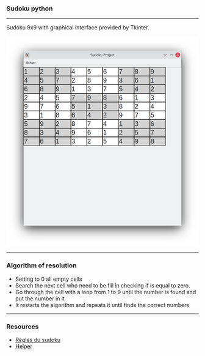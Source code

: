 <h3>Sudoku python</h3>
<hr>
Sudoku 9x9 with graphical interface provided by Tkinter.
<br>
<br>
<img src="./screen.png">
<hr>
<h3>Algorithm of resolution</h3>
<ul>
    <li>Setting to 0 all empty cells</li>
    <li>Search the next cell who need to be fill in checking if is equal to zero.</li>
    <li>Go through the cell with a loop from 1 to 9 until the number is found and put the number in it</li>
    <li>It restarts the algorithm and repeats it until finds the correct numbers</li>
</ul>
<hr>
<h3>Resources</h3>
<ul>
    <li><a href="http://www.le-sudoku.fr/le-sudoku/regles">Règles du sudoku</a></li>
    <li><a href="http://newcoder.io/gui/intro/">Helper</a></li>
</ul>
